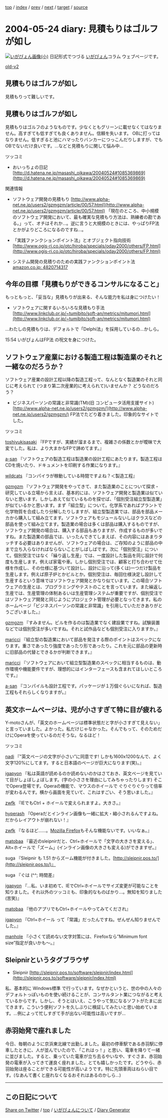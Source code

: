 [top](../index.html) 
 / [index](index.html) 
 / [prev](ig040523.html) 
 / [next](ig040525.html) 
 / [target](https://igapyon.github.io/diary/2004/ig040524.html) 
 / [source](https://github.com/igapyon/diary/blob/gh-pages/2004/ig040524.src.md) 

2004-05-24 diary: 見積もりはゴルフが如し
=====================================================================================================
[![いがぴょん画像(小)](https://igapyon.github.io/diary/images/iga200306s.jpg "いがぴょん")](https://igapyon.github.io/diary/memo/memoigapyon.html) 日記形式でつづる [いがぴょん](https://igapyon.github.io/diary/memo/memoigapyon.html)コラム ウェブページです。

[old-v2](ig040524-orig.html)

## 見積もりはゴルフが如し

見積もりって難しいです。


## 見積もりはゴルフが如し

見積もりはゴルフのようなものです。少なくともグリーンに載せなくてはなりません。高すぎても低すぎても良くありません。信頼を失います。
OBに打ってはなりません。低すぎると池にハマったりバンカーにつっこんだりしますが、でもOBでないだけ良いです。…などと見積もりに関して悩み中…

ツッコミ

* おいっちょの日記
  [http://d.hatena.ne.jp/masashi_oikawa/20040524#1085369869](http://d.hatena.ne.jp/masashi_oikawa/20040524#1085369869)

関連情報

* ソフトウェア開発の見積もり
  [http://www.alpha-net.ne.jp/users2/gzmgzm/article/00/57.html](http://www.alpha-net.ne.jp/users2/gzmgzm/article/00/57.html)
  「現在のところ、中小規模のソフトウェア開発において、最も確実な見積もり方法は、熟練者の勘である。」って、オチはそれか…。逆に言うと大規模のときには、やっぱりFP法とかがよりどころになるのですね…。
  
* 「実践ファンクションポイント法」とオブジェクト指向技術
  [http://www.ogis-ri.co.jp/otc/hiroba/specials/oday2000/others/FP.html](http://www.ogis-ri.co.jp/otc/hiroba/specials/oday2000/others/FP.html)
  
* システム開発の見積りのための実践ファンクションポイント法
  [amazon.co.jp: 4820714317](http://www.amazon.co.jp/exec/obidos/ASIN/4820714317/igapyondiary-22)

## 今年の目標「見積もりができるコンサルになること」

もっともっと、「妥当な」見積もりが出来る、そんな能力を私は身につけたい！

* ソフトウェアに関するいろいろな見積もり手法
  [http://www.linkclub.or.jp/~tumibito/soft-an/metrics/mitumori.html](http://www.linkclub.or.jp/~tumibito/soft-an/metrics/mitumori.html)

…わたしの見積もりは、デフォルトで「Delphi法」を採用しているの…かしら。

15:54 いがぴょんはFP法 の呪文を身につけた。

## ソフトウェア産業における製造工程は製造業のそれと一緒なのだろうか？

ソフトウェア産業の設計工程以降の製造工程って、なんとなく製造業のそれと同じに考えられて (つまり第二次産業的に考えられて)いませんか？ どうなのだろう？

* ビジネスパーソンの常識と非常識(TM)(旧 コンピュータ活用支援サイト) 
  [http://www.alpha-net.ne.jp/users2/gzmgzm/](http://www.alpha-net.ne.jp/users2/gzmgzm/)
  FP法でたどり着きました。印象的なサイトでした。

ツッコミ

[toshiyukisasaki](http://d.hatena.ne.jp/toshiyukisasaki/) 『FPですが、実績が溜まるまで、複雑さの係数とかが曖昧で大変でした。私は、より大まかなFPで諦めてます。』

 [a-san](http://d.hatena.ne.jp/a-san/) 『ソフトウェアの製造工程は製造業の設計工程にあたります。製造工程はCDを焼いたり、ドキュメントを印刷する作業になります。』

 [wildcats](http://d.hatena.ne.jp/wildcats/) 『コンパイラが稼動している時間ですよね？＜製造工程』

 [gzmgzm](http://d.hatena.ne.jp/gzmgzm/) 『ソフトウェア開発をやってきて、また製造業のことについて探求・研究している立場から言えば、基本的には、ソフトウェア開発と製造業は似ていないと思います。しかしあえて似ているものを探せば、「個別受注組立型製造業」が似ているかと思います。まず「組立型」について。化学系であればプラントで化学物質を合成したり分解したりしますが、組立型製造業では、部品を部品メーカから購入して組み立てます。ソフトウェアもモジュールないしはクラスなどの部品を使って組み立てます。製造業の場合は多くは部品は購入するものですが、ソフトウェア開発の場合は、購入する部品もありますが、作成するものが多いですね。また製造業の部品では、いったんできてしまえば、その内容にはあまりタッチする必要はありませんが、ソフトウェアの場合は、ご存知のように部品の中まで立ち入らなければならないことがしばしばです。次に「個別受注」について。個別受注ではなく「繰り返し生産」では、一度設計した製品を同じ設計で何度も生産します。例えば家電や車。しかし個別受注では、顧客と打ち合わせて仕様を作成し、その仕様に基づいて設計し、設計に沿って(多くは)一つだけ製品を生産します。例えば原子炉とかビルとか。個別受注は、毎回仕様決定し設計して生産するという意味ではソフトウェア開発とかなり似ています。この場合ソフトウェアの生産とは、プログラミングやテストのことを言っています。また繰返し生産では、生産管理の体制あるいは生産管理システムが重要ですが、個別受注ではソフトウェア開発と同じようにプロジェクト管理が必要となってきます。私のホームページ「ビジネスパーソンの常識と非常識」を引用していただきありがとうございました。』

 [gzmgzm](http://d.hatena.ne.jp/gzmgzm/) 『すみません。ビルを作るのは製造業でなく建設業ですね。試験装置などでは個別受注が多いですね。それと試作品なども個別受注に入りますか。』

 [maricci](http://d.hatena.ne.jp/maricci/) 『組立型の製造業において部品を発注する際のポイントはスペックになります。重さであったり強度であったり形であったり。これを元に部品の更新時に旧部品の代替とできるかが判断できます。』

 [maricci](http://d.hatena.ne.jp/maricci/) 『ソフトウェアにおいて組立型製造業のスペックに相当するものは、動作環境や機能要件ですが、理想的にはインターフェースも含まれてほしいところです。』

 [a-san](http://d.hatena.ne.jp/a-san/) 『コンパイルも設計工程です。パッケージが１万個ぐらいになれば、製造工程もそれらしくなりますが。』

## 英文ホームページは、児が小さすぎて特に目が疲れる

Y-motoさんが、「英文のホームページは標準状態だと字が小さすぎて見えない」と言っていました。よかった。私だけじゃなかった。そんでもって、そのためだけにOperaを使っているのだそうな。なるほど！

ツッコミ

 [nadi](http://d.hatena.ne.jp/nadi/) 『”英文ページの文字が小さい”に同意です! しかも1600x1200なんで、よく文字120%にしてます。すると日本語のページが巨大になります(笑)。』

 [igapyon](http://d.hatena.ne.jp/igapyon/) 『私は英語が読めるのか読めないのかはさておき、英文ページを見ていて目がしょぼしょぼします。(字の小ささを理由にしてみちゃったりします) そこでOpera登場です。Operaの機能で、マウスのホイールで ぐりぐりぐりって倍率が変わるんです。横から画面を見ていて、これはすごい、そう思いました。』

 [zwfk](http://d.hatena.ne.jp/zwfk/) 『IEでもCtrl + ホイールで変えられますよ。大きさ。』

 [hyperash](http://d.hatena.ne.jp/hyperash/) 『Operaだとインライン画像も一緒に拡大・縮小されるんですよね。だからレイアウトが崩れない！』

 [zwfk](http://d.hatena.ne.jp/zwfk/) 『なるほど……。[Mozilla Firefox](http://www.igapyon.jp/igapyon/diary/keyword/firefox.html)もそんな機能ないです。いいなぁ。』

 [matobaa](http://d.hatena.ne.jp/matobaa/) 『最近のsleipnirだと、Ctrl+ホイールで「文字の大きさを変える」、Alt+ホイールで「ズーム」(インライン画像の大きさも変える)ができますぜ。』

 suga 『Sleipnir も 1.51 からズーム機能が付きました。[http://sleipnir.pos.to/](http://sleipnir.pos.to/)』

 suga 『ぐは (^^; 時間差』

 [igapyon](http://d.hatena.ne.jp/igapyon/) 『…私、いま初めて、IEでCtrl+ホイールでサイズ変更が可能なことを知りました。それ以外のツッコミも、印象的なものばかり…。無知を知りました 
(苦笑)』

 [matobaa](http://d.hatena.ne.jp/matobaa/) 『他のアプリでもCtrl+ホイールやってみてくだされ』

 [igapyon](http://d.hatena.ne.jp/igapyon/) 『Ctrl+ホイール って「常識」だったんですね。ぜんぜん知りませんでした。』

 [manhole](http://d.hatena.ne.jp/manhole/) 『小さくて読めない文字対策には、Firefoxなら”Minimum font 
size”指定が良いかも～。』

## Sleipnirというタグブラウザ

* Sleipnir
  [http://sleipnir.pos.to/software/sleipnir/index.html](http://sleipnir.pos.to/software/sleipnir/index.html)

私、基本的に Windows標準 で行っています。なぜかというと、世の中の人々のデフォルトっぽいものを使い続けることが、コンサルタント業につながると考えているからです。しかし、そうとはいえ、こうやって気になるソフトがたまに出てきます。こういう便利ソフトを久しぶりに検証してみたいと思い始めています。…例によって忙しすぎて手が出ない可能性は高いですが…

## 赤羽始発で座れました

今日、毎朝のように京浜東北線で出勤しました。最初の停車駅である赤羽駅に停車したときに、人が並んでいたので、「これはっ！」と思い、電車を降りて一緒に並びました。すると、乗っていた電車が立ち去るやいなや、すぐさま、赤羽始発の電車が入ってきて運良く座れました。とても嬉しかったです。どうやら、赤羽始発は座ることができる可能性が高いようです。特に先頭車両はねらい目です。(なあんて書くと座れなくなるおそれはあるのかしら…)


----------------------------------------------------------------------------------------------------

## この日記について

[Share on Twitter](https://twitter.com/intent/tweet?hashtags=igapyon%2Cdiary%2C%E3%81%84%E3%81%8C%E3%81%B4%E3%82%87%E3%82%93&text=%E8%A6%8B%E7%A9%8D%E3%82%82%E3%82%8A%E3%81%AF%E3%82%B4%E3%83%AB%E3%83%95%E3%81%8C%E5%A6%82%E3%81%97&url=https%3A%2F%2Figapyon.github.io%2Fdiary%2F2004%2Fig040524.html) / [top](../index.html) / [いがぴょんについて](https://igapyon.github.io/diary/memo/memoigapyon.html) / [Diary Generator](https://github.com/igapyon/igapyonv3)
